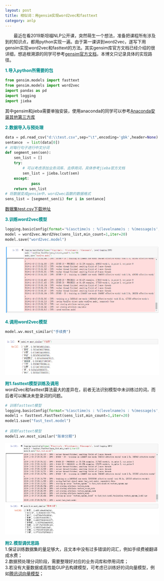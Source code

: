 ```yaml
---
layout: post
title: 相似词：用gensim实现word2vec和fasttext
category: anlp
---
```


&emsp;&emsp;最近在看2019斯坦福NLP公开课，突然萌生一个想法，准备把课程所有涉及到的知识点，都用python实现一遍。由于第一课讲到word2vec，遂写下用gensim实现word2vec和fasttext的方法。其实gensim库官方文档已经介绍的很详细，想追根溯源的同学可参考[gensim官方文档](https://radimrehurek.com/gensim/auto_examples/index.html)，本博文只记录具体的实现路径。            

**<span style="color:#008B8B;">1.导入python所需要的包</span>**       
```python
from gensim.models import fasttext
from gensim.models import word2vec
import pandas as pd
import logging
import jieba
```
其中gensim和jieba需要单独安装，使用anaconda的同学可以参考[Anaconda安装其他第三方库](https://carrylaw.github.io/cpython/2019/11/19/py20/)

**<span style="color:#008B8B;">2.数据导入与预处理</span>**  
```python
data = pd.read_csv("d:\\test.csv",sep="\t",encoding='gbk',header=None)
sentance  = list(data[0])
# 对每行句子进行中文分词
def segment_sen(sen):
    sen_list = []
    try:
    	# 可以考虑添加业务词库、去停用词，具体参考jieba官方文档
        sen_list = jieba.lcut(sen) 
    except:
            pass
    return sen_list   
# 将数据变成gensim中，word2wec函数的数据格式
sens_list = [segment_sen(i) for i in sentance]
```
[数据集test.csv下载地址]()     

**<span style="color:#008B8B;">3.训练word2vec模型</span>**  
```python
logging.basicConfig(format='%(asctime)s : %(levelname)s : %(message)s', level=logging.INFO)
model = word2vec.Word2Vec(sens_list,min_count=1,iter=20)
model.save("word2vec.model")
```
<div align="center">
<img width="600" height="220" src="https://raw.githubusercontent.com/carrylaw/IMG/master/img_nlp/wv01.png" /> 
</div> 

**<span style="color:#008B8B;">4.调用word2vec模型</span>**  
```python
model.wv.most_similar("手续费")
```
<div align="center">
<img width="600" height="120" src="https://raw.githubusercontent.com/carrylaw/IMG/master/img_nlp/wv02.png" /> 
</div> 

**<span style="color:#008B8B;">附1.fasttext模型训练及调用</span>**      
word2vec和fasttext算法最大的差异在，前者无法识别模型中未训练过的词，而后者可以解决未登录词的问题。  
```python
# 训练fasttext模型
logging.basicConfig(format='%(asctime)s : %(levelname)s : %(message)s', level=logging.INFO)
model1 = fasttext.FastText(sens_list,min_count=1,iter=20)
model1.save("fast_text.model")

# 调用fasttext模型
model1.wv.most_similar("账单分期")
``` 
<div align="center">
<img width="600" height="300" src="https://raw.githubusercontent.com/carrylaw/IMG/master/img_nlp/wv03.png" /> 
</div> 

**<span style="color:#008B8B;">附2.模型调优思路</span>**     
1.保证训练数据集的量足够大，且文本中没有过多错误的词汇，例如手续费被翻译成水费；      
2.数据预处理分词阶段，需要整理好对应的业务词库和停用词库；      
3.若没有大量数据或高性能GUP去构建模型，可考虑已训练好的词向量模型，例如[腾讯词向量模型](https://mp.weixin.qq.com/s/b9NWR0F7GQLYtgGSL50gQw)；
